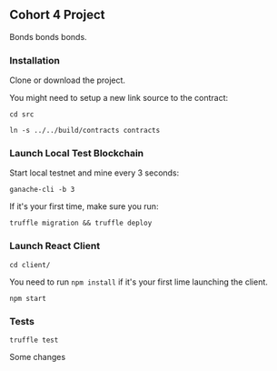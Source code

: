 ## Cohort 4 Project

Bonds bonds bonds.

### Installation

Clone or download the project.

You might need to setup a new link source to the contract:

`cd src`

`ln -s ../../build/contracts contracts`

### Launch Local Test Blockchain

Start local testnet and mine every 3 seconds:

`ganache-cli -b 3`


If it's your first time, make sure you run:

`truffle migration && truffle deploy`

### Launch React Client

`cd client/`

You need to run `npm install` if it's your first lime launching the client.

`npm start`


### Tests

`truffle test`

Some changes
